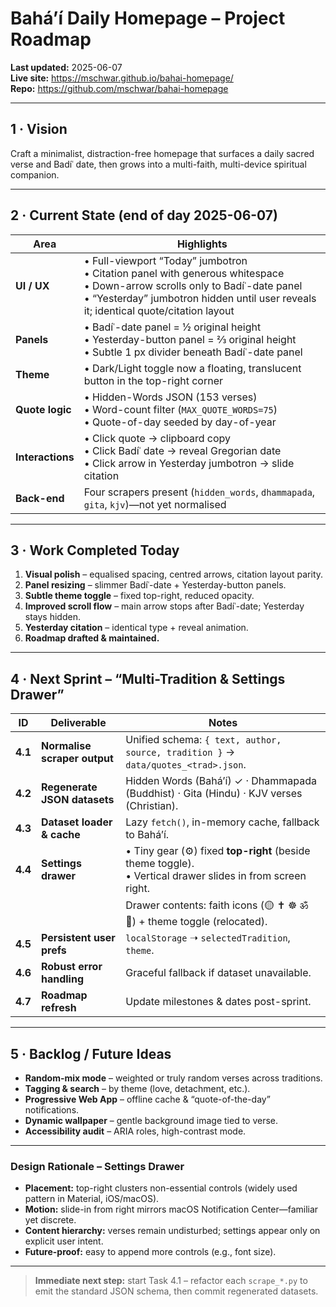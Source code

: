 # Bahá’í Daily Homepage – Project Roadmap  
**Last updated:** 2025-06-07  
**Live site:** <https://mschwar.github.io/bahai-homepage/>  
**Repo:** <https://github.com/mschwar/bahai-homepage>

---

## 1 · Vision
Craft a minimalist, distraction-free homepage that surfaces a daily sacred verse and Badíʿ date, then grows into a multi-faith, multi-device spiritual companion.

---

## 2 · Current State (end of day 2025-06-07)

| Area | Highlights |
|------|------------|
| **UI / UX** | • Full-viewport “Today” jumbotron  <br>• Citation panel with generous whitespace  <br>• Down-arrow scrolls only to Badíʿ-date panel  <br>• “Yesterday” jumbotron hidden until user reveals it; identical quote/citation layout |
| **Panels** | • Badíʿ-date panel = ½ original height  <br>• Yesterday-button panel = ⅔ original height  <br>• Subtle 1 px divider beneath Badíʿ-date panel |
| **Theme** | • Dark/Light toggle now a floating, translucent button in the top-right corner |
| **Quote logic** | • Hidden-Words JSON (153 verses)  <br>• Word-count filter (`MAX_QUOTE_WORDS=75`)  <br>• Quote-of-day seeded by day-of-year |
| **Interactions** | • Click quote → clipboard copy  <br>• Click Badíʿ date → reveal Gregorian date  <br>• Click arrow in Yesterday jumbotron → slide citation |
| **Back-end** | Four scrapers present (`hidden_words`, `dhammapada`, `gita`, `kjv`)—not yet normalised |

---

## 3 · Work Completed **Today**

1. **Visual polish** – equalised spacing, centred arrows, citation layout parity.  
2. **Panel resizing** – slimmer Badíʿ-date + Yesterday-button panels.  
3. **Subtle theme toggle** – fixed top-right, reduced opacity.  
4. **Improved scroll flow** – main arrow stops after Badíʿ-date; Yesterday stays hidden.  
5. **Yesterday citation** – identical type + reveal animation.  
6. **Roadmap drafted & maintained.**

---

## 4 · Next Sprint – “Multi-Tradition & Settings Drawer”

| ID | Deliverable | Notes |
|----|-------------|-------|
| **4.1** | **Normalise scraper output** | Unified schema: `{ text, author, source, tradition }` → `data/quotes_<trad>.json`. |
| **4.2** | **Regenerate JSON datasets** | Hidden Words (Bahá’í) ✓  ·  Dhammapada (Buddhist)  ·  Gita (Hindu)  ·  KJV verses (Christian). |
| **4.3** | **Dataset loader & cache** | Lazy `fetch()`, in-memory cache, fallback to Bahá’í. |
| **4.4** | **Settings drawer** | • Tiny gear (⚙︎) fixed **top-right** (beside theme toggle).  <br>• Vertical drawer slides in from screen right. |
|  | | Drawer contents: faith icons (🟡 ✝︎ ☸︎ ॐ 🎲) + theme toggle (relocated). |
| **4.5** | **Persistent user prefs** | `localStorage` ➝ `selectedTradition`, `theme`. |
| **4.6** | **Robust error handling** | Graceful fallback if dataset unavailable. |
| **4.7** | **Roadmap refresh** | Update milestones & dates post-sprint. |

---

## 5 · Backlog / Future Ideas

* **Random-mix mode** – weighted or truly random verses across traditions.  
* **Tagging & search** – by theme (love, detachment, etc.).  
* **Progressive Web App** – offline cache & “quote-of-the-day” notifications.  
* **Dynamic wallpaper** – gentle background image tied to verse.  
* **Accessibility audit** – ARIA roles, high-contrast mode.

---

### Design Rationale – Settings Drawer

* **Placement:** top-right clusters non-essential controls (widely used pattern in Material, iOS/macOS).  
* **Motion:** slide-in from right mirrors macOS Notification Center—familiar yet discrete.  
* **Content hierarchy:** verses remain undisturbed; settings appear only on explicit user intent.  
* **Future-proof:** easy to append more controls (e.g., font size).

---

> **Immediate next step:** start Task 4.1 – refactor each `scrape_*.py` to emit the standard JSON schema, then commit regenerated datasets.


